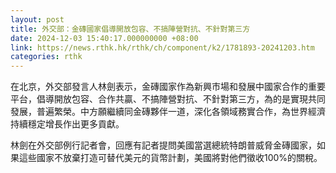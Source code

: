 ```yaml
---
layout: post
title: 外交部：金磚國家倡導開放包容、不搞陣營對抗、不針對第三方
date: 2024-12-03 15:40:17.000000000 +08:00
link: https://news.rthk.hk/rthk/ch/component/k2/1781893-20241203.htm
categories: rthk
---
```


在北京，外交部發言人林劍表示，金磚國家作為新興市場和發展中國家合作的重要平台，倡導開放包容、合作共贏、不搞陣營對抗、不針對第三方，為的是實現共同發展，普遍繁榮。中方願繼續同金磚夥伴一道，深化各領域務實合作，為世界經濟持續穩定增長作出更多貢獻。

林劍在外交部例行記者會，回應有記者提問美國當選總統特朗普威脅金磚國家，如果這些國家不放棄打造可替代美元的貨幣計劃，美國將對他們徵收100%的關稅。

